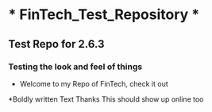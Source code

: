 # * FinTech_Test_Repository * 
## Test Repo for 2.6.3
### Testing the look and feel of things

* Welcome to my Repo of FinTech, check it out

*Boldly written Text 
Thanks 
This should show up online too 